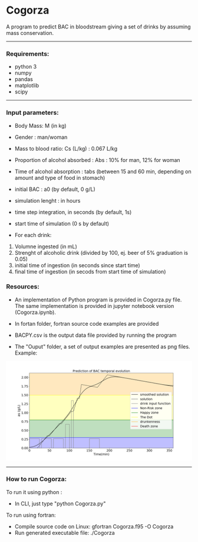 # Cogorza

A program to predict BAC in bloodstream giving a set of drinks by assuming mass conservation.


----
### Requirements:
 
+ python 3
+ numpy
+ pandas
+ matplotlib
+ scipy

----

### Input parameters:

+ Body Mass: M (in kg)
+ Gender : man/woman
+ Mass to blood ratio: Cs (L/kg) : 0.067 L/kg
+ Proportion of alcohol absorbed : Abs : 10% for man, 12% for woman
+ Time of alcohol absorption : tabs (between 15 and 60 min, depending on amount and type of food in stomach)

+ initial BAC : a0 (by default, 0 g/L)
+ simulation lenght : in hours
+ time step integration, in seconds (by default, 1s)
+ start time of simulation (0 s by default)

+ For each drink:
 1. Volumne ingested (in mL)
 2. Strenght of alcoholic drink (divided by 100, ej. beer of 5% graduation is 0.05)
 3. initial time of ingestion (in seconds since start time)
 4. final time of ingestion (in secods from start time of simulation)

### Resources: 

+ An implementation of Python program is provided in Cogorza.py file. The same implementation is provided in jupyter notebook version (Cogorza.ipynb).

+ In fortan folder, fortran source code examples are provided

+ BACPY.csv is the output data file provided by running the program

+ The "Ouput" folder, a set of output examples are presented as png files. Example:

![A test image](Outputs/Cogorza_2b.png)

--- 

### How to run Cogorza:

To run it using python :

+ In CLI, just type "python Cogorza.py"

To run using fortran: 

+ Compile source code on Linux: gfortran Cogorza.f95 -O Cogorza
+ Run generated executable file: ./Cogorza


